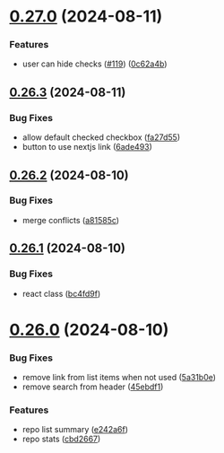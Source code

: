 # [0.27.0](https://github.com/EddieHubCommunity/HealthCheck/compare/v0.26.3...v0.27.0) (2024-08-11)


### Features

* user can hide checks ([#119](https://github.com/EddieHubCommunity/HealthCheck/issues/119)) ([0c62a4b](https://github.com/EddieHubCommunity/HealthCheck/commit/0c62a4b2f4f0ff98e7cf90e684f47ab8025c90d3))



## [0.26.3](https://github.com/EddieHubCommunity/HealthCheck/compare/v0.26.2...v0.26.3) (2024-08-11)


### Bug Fixes

* allow default checked checkbox ([fa27d55](https://github.com/EddieHubCommunity/HealthCheck/commit/fa27d55581d4048d63e516dd39867922fb233146))
* button to use nextjs link ([6ade493](https://github.com/EddieHubCommunity/HealthCheck/commit/6ade493cfc6c250c0204db70644e36e21416a8ae))



## [0.26.2](https://github.com/EddieHubCommunity/HealthCheck/compare/v0.26.1...v0.26.2) (2024-08-10)


### Bug Fixes

* merge conflicts ([a81585c](https://github.com/EddieHubCommunity/HealthCheck/commit/a81585cd7b3c127d6fb2310c71a847d4b03607b5))



## [0.26.1](https://github.com/EddieHubCommunity/HealthCheck/compare/v0.26.0...v0.26.1) (2024-08-10)


### Bug Fixes

* react class ([bc4fd9f](https://github.com/EddieHubCommunity/HealthCheck/commit/bc4fd9f764d8d49c6595b13cb9a42fb90afc0738))



# [0.26.0](https://github.com/EddieHubCommunity/HealthCheck/compare/v0.25.1...v0.26.0) (2024-08-10)


### Bug Fixes

* remove link from list items when not used ([5a31b0e](https://github.com/EddieHubCommunity/HealthCheck/commit/5a31b0e45ee9fe90ec9355692cb29a21e6ea6190))
* remove search from header ([45ebdf1](https://github.com/EddieHubCommunity/HealthCheck/commit/45ebdf1b068435267766de158dcd9a99af333317))


### Features

* repo list summary ([e242a6f](https://github.com/EddieHubCommunity/HealthCheck/commit/e242a6f38d3f8c3c534bfd684e34bf5190446c5d))
* repo stats ([cbd2667](https://github.com/EddieHubCommunity/HealthCheck/commit/cbd2667678f831a3641bf62b5745aed189a63942))



